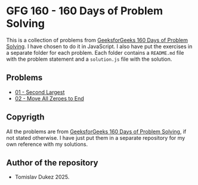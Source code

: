 # GFG 160 - 160 Days of Problem Solving 

This is a collection of problems from [GeeksforGeeks 160 Days of Problem Solving](https://www.geeksforgeeks.org/batch/gfg-160-problems). I have chosen to do it in JavaScript. I also have put the exercises in a separate folder for each problem. Each folder contains a `README.md` file with the problem statement and a `solution.js` file with the solution.

## Problems

- [01 - Second Largest](02-gfg-160/001-problem/README.md)
- [02 - Move All Zeroes to End](02-gfg-160/002-problem/README.md)


## Copyrigth
All the problems  are from [GeeksforGeeks 160 Days of Problem Solving](https://www.geeksforgeeks.org/batch/gfg-160-problems), if not stated otherwise. I have just put them in a separate repository for my own reference with my solutions.

## Author of the repository
- Tomislav Dukez 2025.